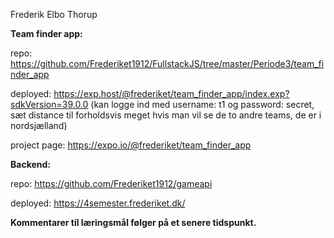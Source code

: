 Frederik Elbo Thorup

**Team finder app:**

repo: https://github.com/Frederiket1912/FullstackJS/tree/master/Periode3/team_finder_app

deployed: https://exp.host/@frederiket/team_finder_app/index.exp?sdkVersion=39.0.0
(kan logge ind med username: t1 og password: secret, sæt distance til forholdsvis meget hvis man vil se de to andre teams, de er i nordsjælland)

project page: https://expo.io/@frederiket/team_finder_app

**Backend:**

repo: https://github.com/Frederiket1912/gameapi

deployed: https://4semester.frederiket.dk/

**Kommentarer til læringsmål følger på et senere tidspunkt.**

